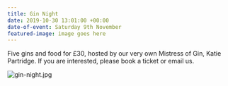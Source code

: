 ```yaml
---
title: Gin Night
date: 2019-10-30 13:01:00 +00:00
date-of-event: Saturday 9th November
featured-image: image goes here
---
```


Five gins and food for £30, hosted by our very own Mistress of Gin, Katie Partridge. If you are interested, please book a ticket or email us.  

![gin-night.jpg](/uploads/gin-night.jpg)
